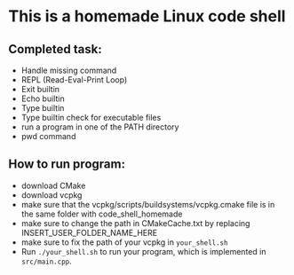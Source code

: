 
# This is a homemade Linux code shell
## Completed task:
- Handle missing command
- REPL (Read-Eval-Print Loop)
- Exit builtin
- Echo builtin
- Type builtin
- Type builtin check for executable files
- run a program in one of the PATH directory
- pwd command
## How to run program:
- download CMake
- download vcpkg
- make sure that the vcpkg/scripts/buildsystems/vcpkg.cmake file is in the same folder with code_shell_homemade
- make sure to change the path in CMakeCache.txt by replacing INSERT_USER_FOLDER_NAME_HERE 
- make sure to fix the path of your vcpkg in `your_shell.sh`
- Run `./your_shell.sh` to run your program, which is implemented in
   `src/main.cpp`.
